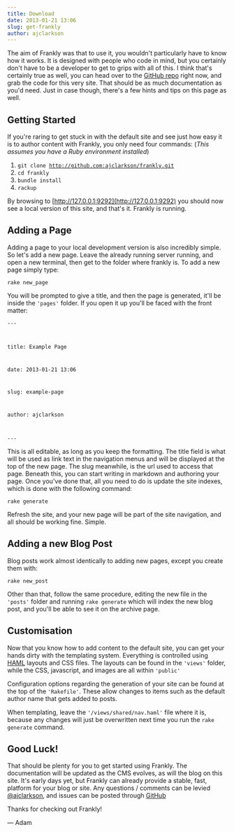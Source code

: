 ```yaml
---
title: Download
date: 2013-01-21 13:06
slug: get-frankly
author: ajclarkson
---
```


The aim of Frankly was that to use it, you wouldn't particularly have to know how it works. It is designed with people who code in mind, but you certainly don't have to be a developer to get to grips with all of this. I think that's certainly true as well, you can head over to the [GitHub repo](http://github.com/ajclarkson/frankly) right now, and grab the code for this very site. That should be as much documentation as you'd need. Just in case though, there's a few hints and tips on this page as well.

## Getting Started

If you're raring to get stuck in with the default site and see just how easy it is to author content with Frankly, you only need four commands:
(_This assumes you have a Ruby environment installed_)

1. <code>git clone http://github.com:ajclarkson/frankly.git</code>
2. <code>cd frankly</code>
3. <code>bundle install</code>
4. <code>rackup</code>

By browsing to [http://127.0.0.1:9292](http://127.0.0.1:9292) you should now see a local version of this site, and that's it. Frankly is running.

## Adding a Page

Adding a page to your local development version is also incredibly simple. So let's add a new page. Leave the already running server running, and open a new terminal, then get to the folder where frankly is. To add a new page simply type:

<code>rake new_page</code>

You will be prompted to give a title, and then the page is generated, it'll be inside the <code>'pages'</code> folder. If you open it up you'll be faced with the front matter:

<code class="prettyprint linenums">---

title: Example Page

date: 2013-01-21 13:06

slug: example-page

author: ajclarkson

---</code>

This is all editable, as long as you keep the formatting. The title field is what will be used as link text in the navigation menus and will be displayed at the top of the new page. The slug meanwhile, is the url used to access that page. Beneath this, you can start writing in markdown and authoring your page. Once you've done that, all you need to do is update the site indexes, which is done with the following command:

<code>rake generate</code>

Refresh the site, and your new page will be part of the site navigation, and all should be working fine. Simple.

## Adding a new Blog Post

Blog posts work almost identically to adding new pages, except you create them with:

<code>rake new_post</code>

Other than that, follow the same procedure, editing the new file in the <code>'posts'</code> folder and running <code>rake generate</code> which will index the new blog post, and you'll be able to see it on the archive page.

## Customisation

Now that you know how to add content to the default site, you can get your hands dirty with the templating system. Everything is controlled using [HAML](http://haml.info) layouts and CSS files. The layouts can be found in the <code>'views'</code> folder, while the CSS, javascript, and images are all within <code>'public'</code>

Configuration options regarding the generation of your site can be found at the top of the <code>'Rakefile'</code>. These allow changes to items such as the default author name that gets added to posts.

When templating, leave the <code>'/views/shared/nav.haml'</code> file where it is, because any changes will just be overwritten next time you run the <code>rake generate</code> command. 

## Good Luck!

That should be plenty for you to get started using Frankly. The documentation will be updated as the CMS evolves, as will the blog on this site. It's early days yet, but Frankly can already provide a stable, fast, platform for your blog or site. Any questions / comments can be levied [@ajclarkson](http://twitter.com/ajclarkson), and issues can be posted through [GitHub](http://github.com/ajclarkson/frankly)

Thanks for checking out Frankly!

&mdash; Adam